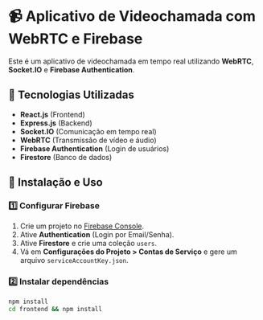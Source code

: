 # 📹 Aplicativo de Videochamada com WebRTC e Firebase

Este é um aplicativo de videochamada em tempo real utilizando **WebRTC**, **Socket.IO** e **Firebase Authentication**.

## 🚀 Tecnologias Utilizadas
- **React.js** (Frontend)
- **Express.js** (Backend)
- **Socket.IO** (Comunicação em tempo real)
- **WebRTC** (Transmissão de vídeo e áudio)
- **Firebase Authentication** (Login de usuários)
- **Firestore** (Banco de dados)

## 🔧 Instalação e Uso

### 1️⃣ Configurar Firebase
1. Crie um projeto no [Firebase Console](https://console.firebase.google.com/).
2. Ative **Authentication** (Login por Email/Senha).
3. Ative **Firestore** e crie uma coleção `users`.
4. Vá em **Configurações do Projeto > Contas de Serviço** e gere um arquivo `serviceAccountKey.json`.

### 2️⃣ Instalar dependências
```bash
npm install
cd frontend && npm install
